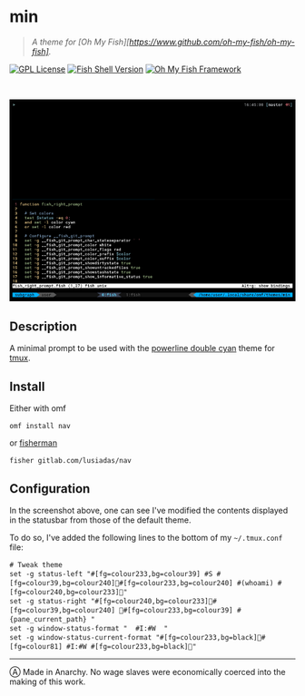 # min

> *A theme for [Oh My Fish][https://www.github.com/oh-my-fish/oh-my-fish].*

[![GPL License](https://img.shields.io/badge/license-GPL-blue.svg?longCache=true&style=flat-square)](/LICENSE)
[![Fish Shell Version](https://img.shields.io/badge/fish-v2.7.1-blue.svg?style=flat-square)](https://fishshell.com)
[![Oh My Fish Framework](https://img.shields.io/badge/Oh%20My%20Fish-Framework-blue.svg?style=flat-square)](https://www.github.com/oh-my-fish/oh-my-fish)

<br/>

![screenshot](screenshot.png)

## Description

A minimal prompt to be used with the [powerline double cyan](https://gitlab.com/hthoreau/min_statusbar) theme for [tmux](https://tmux.github.io).

## Install

Either with omf

```fish
omf install nav
```

or [fisherman](https://github.com/fisherman/fisherman)

```fish
fisher gitlab.com/lusiadas/nav
```

## Configuration

In the screenshot above, one can see I've modified the contents displayed in the statusbar from those of the default theme.

To do so, I've added the following lines to the bottom of my `~/.tmux.conf` file:
```
# Tweak theme
set -g status-left "#[fg=colour233,bg=colour39] #S #[fg=colour39,bg=colour240]#[fg=colour233,bg=colour240] #(whoami) #[fg=colour240,bg=colour233]"
set -g status-right "#[fg=colour240,bg=colour233]#[fg=colour39,bg=colour240] #[fg=colour233,bg=colour39] #{pane_current_path} "
set -g window-status-format "  #I:#W  "
set -g window-status-current-format "#[fg=colour233,bg=black]#[fg=colour81] #I:#W #[fg=colour233,bg=black]"

```

---

Ⓐ Made in Anarchy. No wage slaves were economically coerced into the making of this work.
